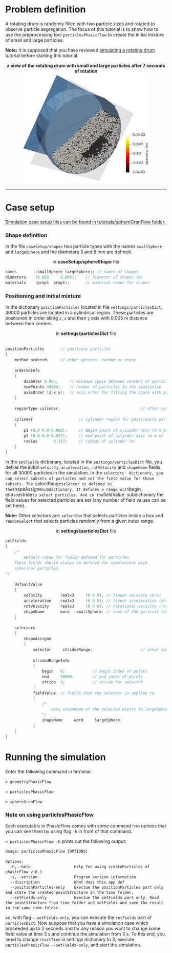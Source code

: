 # Problem definition

A rotating drum is randomly filled with two particle sizes and rotated to observe particle segregation. The focus of this tutorial is to show how to use the preprocessing tool `particlesPhasicFlow` to create the initial mixture of small and large particles. 

**Note:** It is supposed that you have reviewed [simulating a rotating drum](https://github.com/PhasicFlow/phasicFlow/wiki/Simulating-a-rotating-drum) tutorial before starting this tutorial.

<div align="center"><b>
a view of the rotating drum with small and large particles after 7 seconds of rotation</b>
</div>
<div align="center">
<img src="https://github.com/PhasicFlow/phasicFlow/blob/media/media/rotating-drum-binary-system.png" width="400">
</div>

***

# Case setup
[Simulation case setup files can be found in tutorials/sphereGranFlow folder.](https://github.com/PhasicFlow/phasicFlow/tree/main/tutorials/sphereGranFlow/binarySystemOfParticles)
### Shape definition 

In the file `caseSetup/shapes` two particle types with the names `smallSphere` and `largeSphere` and the diameters 3 and 5 mm are defined. 

<div align="center"> 
in <b>caseSetup/sphereShape</b> file
</div>

```C++
names        (smallSphere largeSphere); // names of shapes 
diameters    (0.003     0.005);    // diameter of shapes (m)
materials    (prop1  prop1);       // material names for shapes 
```
### Positioning and initial mixture 

In the dictionary `positionParticles` located in file `settings/particlesDict`, 30000 particles are located in a cylindrical region. These particles are positioned in order along `z`, `x` and then `y` axis with 0.005 m distance between their centers. 

<div align="center"> 
in <b>settings/particlesDict</b> file
</div>


```C++

positionParticles       // positions particles 
{
    method ordered;     // other options: random or empty

    orderedInfo
    {        
        diameter 0.005;     // minimum space between centers of particles
        numPoints 30000;    // number of particles in the simulation 
        axisOrder (z x y);  // axis order for filling the space with particles
    }

    regionType cylinder;                                   // other options: box and sphere 

    cylinder                    // cylinder region for positioning particles 
    {
        p1 (0.0 0.0 0.003);     // begin point of cylinder axis (m m m)
        p2 (0.0 0.0 0.097);     // end point of cylinder axis (m m m)
        radius       0.117;     // radius of cylinder (m)
    }
}
```
In the `setFields` dictionary, located in the `settings/particlesDict` file, you define the initial `velocity`, `acceleration`, `rotVelocity` and `shapeName` fields for all 30000 particles in the simulation. In the `selectors' dictionary, you can select subsets of particles and set the field value for those subsets. The `selectRange` selector is defined in the `shapeAssigne` subdictionary. It defines a range with `begin`, `end` and `stride` to select particles. And in the `fieldValue` subdictionary the field values for selected particles are set (any number of field values can be set here).

**Note:** Other selectors are: `selectBox` that selects particles inside a box and `randomSelect` that selects particles randomly from a given index range. 

<div align="center"> 
in <b>settings/particlesDict</b> file
</div>

```C++
setFields
{
    /*
        Default value for fields defined for particles
    These fields should always be defined for simulations with 
    spherical particles.
*/

    defaultValue 
    {
        velocity        realx3     (0 0 0); // linear velocity (m/s)
        acceleration    realx3     (0 0 0); // linear acceleration (m/s2)
        rotVelocity     realx3     (0 0 0); // rotational velocity (rad/s)
        shapeName       word   smallSphere; // name of the particle shape 
    }

    selectors
    {
        shapeAssigne
        {
            selector     stridedRange;                     // other options: box, cylinder, sphere, randomPoints

            stridedRangeInfo
            {
                begin   0;            // begin index of points
                end     30000;        // end index of points 
                stride  3;            // stride for selector 
            }
            fieldValue  // fields that the selector is applied to 
            {
                /*
                    sets shapeName of the selected points to largeSphere
                */
                shapeName     word     largeSphere;
            }
    }
}

```

# Running the simulation 
Enter the following command in terminal:

`> geometryPhasicFlow`

`> particlesPhasicFlow`

`> sphereGranFlow`

  

### Note on using particlesPhasicFlow
Each executable in PhasicFlow comes with some command line options that you can see them by using flag `-h` in front of that command.

`> particlesPhasicFlow -h` prints out the following output:

```
Usage: particlesPhasicFlow [OPTIONS]

Options:
  -h,--help                   Help for using createParticles of phasicFlow v-0.1
  -v,--version                Program version information
  --discription               What does this app do?
  --positionParticles-only    Exectue the positionParticles part only and store the created pointStructure in the time folder.
  --setFields-only            Exectue the setFields part only. Read the pointStructure from time folder and setFields and save the result in the same time folder.
```

so, with flag `--setFields-only`, you can execute the `setFields` part of `particlesDict`. Now suppose that you have a simulation case which proceeded up to 2 seconds and for any reason you want to change some field value at time 3 s and continue the simulation from 3 s. To this end, you need to change `startTime` in settings dictionary to 3, execute `particlesPhasicFlow --setFields-only`, and start the simulation. 